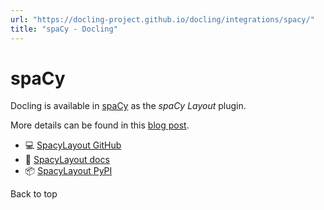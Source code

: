 ```yaml
---
url: "https://docling-project.github.io/docling/integrations/spacy/"
title: "spaCy - Docling"
---
```


# spaCy

Docling is available in [spaCy](https://spacy.io/) as the _spaCy Layout_ plugin.

More details can be found in this [blog post](https://explosion.ai/blog/pdfs-nlp-structured-data).

- 💻 [SpacyLayout GitHub](https://github.com/explosion/spacy-layout)
- 📖 [SpacyLayout docs](https://github.com/explosion/spacy-layout?tab=readme-ov-file#readme)
- 📦 [SpacyLayout PyPI](https://pypi.org/project/spacy-layout/)

Back to top
